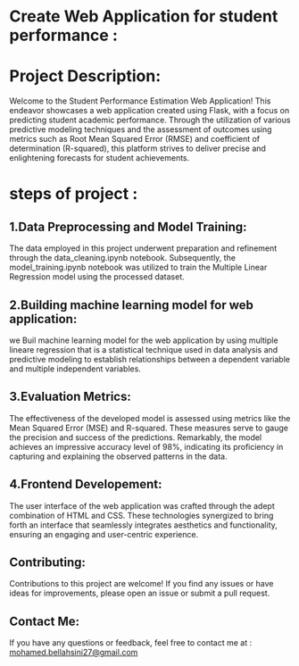 # Create Web Application for student performance : 
# Project Description:
Welcome to the Student Performance Estimation Web Application! This endeavor showcases a web application created using Flask, with a focus on predicting student academic performance. Through the utilization of various predictive modeling techniques and the assessment of outcomes using metrics such as Root Mean Squared Error (RMSE) and coefficient of determination (R-squared), this platform strives to deliver precise and enlightening forecasts for student achievements.
# steps of project :
 ## 1.Data Preprocessing and Model Training:
 The data employed in this project underwent preparation and refinement through the data_cleaning.ipynb notebook. Subsequently, the model_training.ipynb notebook was utilized to train the Multiple Linear Regression model using the processed dataset.
 ## 2.Building machine learning model for web application:
we Buil machine learning model for the web application by using multiple lineare regression that  is a statistical technique used in data analysis and predictive modeling to establish relationships between a dependent variable and multiple independent variables. 
## 3.Evaluation Metrics:
The effectiveness of the developed model is assessed using metrics like the Mean Squared Error (MSE) and R-squared. These measures serve to gauge the precision and success of the predictions. Remarkably, the model achieves an impressive accuracy level of 98%, indicating its proficiency in capturing and explaining the observed patterns in the data.
## 4.Frontend Developement:

The user interface of the web application was crafted through the adept combination of HTML and CSS. These technologies synergized to bring forth an interface that seamlessly integrates aesthetics and functionality, ensuring an engaging and user-centric experience.
## Contributing:
Contributions to this project are welcome! If you find any issues or have ideas for improvements, please open an issue or submit a pull request.
## Contact Me:
If you have any questions or feedback, feel free to contact me at : mohamed.bellahsini27@gmail.com
